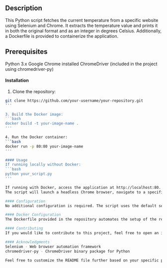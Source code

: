 ## Description
This Python script fetches the current temperature from a specific website using Selenium and Chrome. It extracts the temperature value and prints it in both the original format and as an integer in degrees Celsius. Additionally, a Dockerfile is provided to containerize the application.

## Prerequisites
Python 3.x
Google Chrome installed
ChromeDriver (included in the project using chromedriver-py)

#### Installation
1. Clone the repository:
```bash
git clone https://github.com/your-username/your-repository.git
'''

3. Build the Docker image:
```bash
docker build -t your-image-name .
'''

4. Run the Docker container:
```bash
docker run -p 80:80 your-image-name
'''

#### Usage
If running locally without Docker:
```bash
python your_script.py
'''

If running with Docker, access the application at http://localhost:80.
The script will launch a headless Chrome browser, navigate to a specific website, and extract the current temperature.

#### Configuration
No additional configuration is required. The script uses the default settings for ChromeDriver.

#### Docker Configuration
The Dockerfile provided in the repository automates the setup of the required dependencies and runs the Python script within a Docker container.

#### Contributing
If you would like to contribute to this project, feel free to open an issue or submit a pull request.

#### Acknowledgments
Selenium - Web browser automation framework
chromedriver-py - ChromeDriver binary package for Python

Feel free to customize the README file further based on your specific project details and needs. Additionally, update the placeholders like [Your Project Title], [your-username], and [your-repository] with your actual project details.





